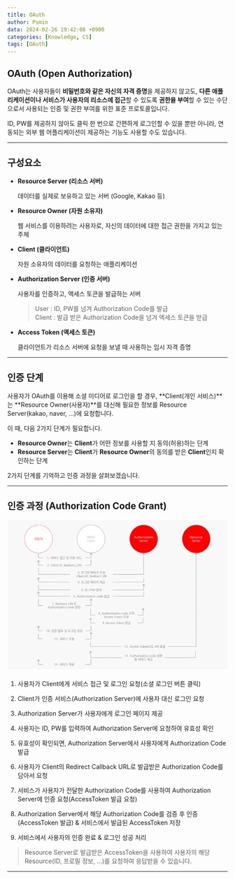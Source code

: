 ```yaml
---
title: OAuth
author: Psmin
data: 2024-02-26 19:42:08 +0900
categories: [Knowledge, CS]
tags: [OAuth]
---
```


## OAuth (Open Authorization)

OAuth는 사용자들이 **비밀번호와 같은 자신의 자격 증명**을 제공하지 않고도, **다른 애플리케이션이나 서비스가 사용자의 리소스에 접근**할 수 있도록 **권한을 부여**할 수 있는 수단으로서 사용되는 인증 및 권한 부여를 위한 표준 프로토콜입니다.

ID, PW를 제공하지 않아도 클릭 한 번으로 간편하게 로그인할 수 있을 뿐만 아니라, 연동되는 외부 웹 어플리케이션이 제공하는 기능도 사용할 수도 있습니다.

---

## 구성요소

- **Resource Server (리소스 서버)**

  데이터를 실제로 보유하고 있는 서버 (Google, Kakao 등)

- **Resource Owner (자원 소유자)**

  웹 서비스를 이용하려는 사용자로, 자신의 데이터에 대한 접근 권한을 가지고 있는 주체

- **Client (클라이언트)**

  자원 소유자의 데이터를 요청하는 애플리케이션

- **Authorization Server (인증 서버)**

  사용자를 인증하고, 액세스 토큰을 발급하는 서버

  > User : ID, PW를 넘겨 Authorization Code를 발급  
  > Client : 발급 받은 Authorization Code을 넘겨 엑세스 토큰을 받급

- **Access Token (액세스 토큰)**

  클라이언트가 리소스 서버에 요청을 보낼 때 사용하는 임시 자격 증명

---

## 인증 단계

사용자가 OAuth를 이용해 소셜 미디어로 로그인을 할 경우,
**Client(개인 서비스)**는 **Resource Owner(사용자)**를 대신해 필요한 정보를 Resource Server(kakao, naver, ...)에 요청합니다.

이 때, 다음 2가지 단계가 필요합니다.

- **Resource Owner**는 **Client**가 어떤 정보를 사용할 지 동의(허용)하는 단계
- **Resource Server**는 **Client**가 **Resource Owner**의 동의를 받은 **Client**인지 확인하는 단계

2가지 단계를 기억하고 인증 과정을 살펴보겠습니다.

---

## 인증 과정 (Authorization Code Grant)

![oauth](/assets/img/oauth.png)

1. 사용자가 Client에게 서비스 접근 및 로그인 요청(소셜 로그인 버튼 클릭)

2. Client가 인증 서비스(Authorization Server)에 사용자 대신 로그인 요청

3. Authorization Server가 사용자에게 로그인 페이지 제공

4. 사용자는 ID, PW를 입력하여 Authorization Server에 요청하여 유효성 확인

5. 유효성이 확인되면, Authorization Server에서 사용자에게 Authorization Code 발급

6. 사용자가 Client의 Redirect Callback URL로 발급받은 Authorization Code를 담아서 요청

7. 서비스가 사용자가 전달한 Authorization Code를 사용하여 Authorization Server에 인증 요청(AccessToken 발급 요청)

8. Authorization Server에서 해당 Authorization Code를 검증 후 인증(AccessToken 발급) & 서비스에서 발급된 AccessToken 저장

9. 서비스에서 사용자의 인증 완료 & 로그인 성공 처리

> Resource Server로 발급받은 AccessToken을 사용하여 사용자의 해당 Resource(ID, 프로필 정보, ...)를 요청하여 응답받을 수 있습니다.

---
